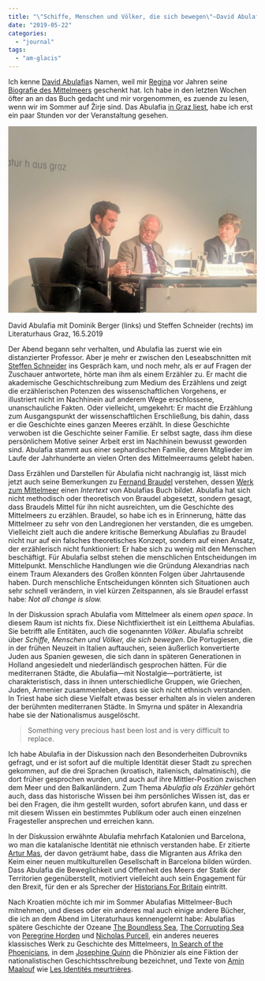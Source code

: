 ```yaml
---
title: "\"Schiffe, Menschen und Völker, die sich bewegen\"—David Abulafia liest im Literaturhaus"
date: "2019-05-22"
categories: 
  - "journal"
tags: 
  - "am-glacis"
---
```


Ich kenne [David Abulafia](https://www.hist.cam.ac.uk/directory/dsa1000@cam.ac.uk "Professor David Abulafia, FBA — Faculty of History")s Namen, weil mir [Regina](https://www.facebook.com/regina.fendlwittenbrink "Regina Fendl-Wittenbrink") vor Jahren seine [Biografie des Mittelmeers](https://www.perlentaucher.de/buch/david-abulafia/das-mittelmeer.html "David Abulafia: Das Mittelmeer. Eine Biografie - Perlentaucher") geschenkt hat. Ich habe in den letzten Wochen öfter an an das Buch gedacht und mir vorgenommen, es zuende zu lesen, wenn wir im Sommer auf Žirje sind. Das Abulafia [in Graz liest](http://www.literaturhaus-graz.at/veranstaltung/david-abulafia-das-mittelmeer-eine-biographie/ "David Abulafia liest aus „Das Mittelmeer. Eine Biographie“ | Literaturhaus Graz"), habe ich erst ein paar Stunden vor der Veranstaltung gesehen.

![David Abulafia mit Dominik Berger und Steffen Schneider im Literaturhaus Graz](images/IMG_20190516_1926531-1024x768.jpg)

David Abulafia mit Dominik Berger (links) und Steffen Schneider (rechts) im Literaturhaus Graz, 16.5.2019

Der Abend begann sehr verhalten, und Abulafia las zuerst wie ein distanzierter Professor. Aber je mehr er zwischen den Leseabschnitten mit [Steffen Schneider](https://homepage.uni-graz.at/de/steffen.schneider/ "Schneider, Steffen, Univ.-Prof. Dr.phil.") ins Gespräch kam, und noch mehr, als er auf Fragen der Zuschauer antwortete, hörte man ihm als einem Erzähler zu. Er macht die akademische Geschichtschreibung zum Medium des Erzählens und zeigt die erzählerischen Potenzen des wissenschaftlichen Vorgehens, er illustriert nicht im Nachhinein auf anderem Wege erschlossene, unanschauliche Fakten. Oder vielleicht, umgekehrt: Er macht die Erzählung zum Ausgangspunkt der wissenschaftlichen Erschließung, bis dahin, dass er die Geschichte eines ganzen Meeres erzählt. In diese Geschichte verwoben ist die Geschichte seiner Familie. Er selbst sagte, dass ihm diese persönlichem Motive seiner Arbeit erst im Nachhinein bewusst geworden sind. Abulafia stammt aus einer sephardischen Familie, deren Mitglieder im Laufe der Jahrhunderte an vielen Orten des Mittelmeerraums gelebt haben.

Dass Erzählen und Darstellen für Abulafia nicht nachrangig ist, lässt mich jetzt auch seine Bemerkungen zu [Fernand Braudel](https://de.wikipedia.org/wiki/Fernand_Braudel "Fernand Braudel – Wikipedia") verstehen, dessen [Werk zum Mittelmeer](https://de.wikipedia.org/wiki/Das_Mittelmeer_und_die_mediterrane_Welt_in_der_Epoche_Philipps_II. "Das Mittelmeer und die mediterrane Welt in der Epoche Philipps II. – Wikipedia") einen _Intertext_ von Abulafias Buch bildet. Abulafia hat sich nicht methodisch oder theoretisch von Braudel abgesetzt, sondern gesagt, dass Braudels Mittel für ihn nicht ausreichten, um die Geschichte des Mittelmeers zu erzählen. Braudel, so habe ich es in Erinnerung, hätte das Mittelmeer zu sehr von den Landregionen her verstanden, die es umgeben. Vielleicht zielt auch die andere kritische Bemerkung Abulafias zu Braudel nicht nur auf ein falsches theoretisches Konzept, sondern auf einen Ansatz, der erzählerisch nicht funktioniert: Er habe sich zu wenig mit den Menschen beschäftigt. Für Abulafia selbst stehen die menschlichen Entscheidungen im Mittelpunkt. Menschliche Handlungen wie die Gründung Alexandrias nach einem Traum Alexanders des Großen könnten Folgen über Jahrtausende haben. Durch menschliche Entscheidungen könnten sich Situationen auch sehr schnell verändern, in viel kürzen Zeitspannen, als sie Braudel erfasst habe: _Not all change is slow._

In der Diskussion sprach Abulafia vom Mittelmeer als einem _open space_. In diesem Raum ist nichts fix. Diese Nichtfixiertheit ist ein Leitthema Abulafias. Sie betrifft alle Entitäten, auch die sogenannten _Völker_. Abulafia schreibt über _Schiffe, Menschen und Völker, die sich bewegen_. Die Portugiesen, die in der frühen Neuzeit in Italien auftauchen, seien äußerlich konvertierte Juden aus Spanien gewesen, die sich dann in späteren Generationen in Holland angesiedelt und niederländisch gesprochen hätten. Für die mediterranen Städte, die Abulafia—mit Nostalgie—porträtierte, ist charakteristisch, dass in ihnen unterschiedliche Gruppen, wie Griechen, Juden, Armenier zusammenleben, dass sie sich nicht ethnisch verstanden. In Triest habe sich diese Vielfalt etwas besser erhalten als in vielen anderen der berühmten mediterranen Städte. In Smyrna und später in Alexandria habe sie der Nationalismus ausgelöscht.

> Something very precious hast been lost and is very difficult to replace.

Ich habe Abulafia in der Diskussion nach den Besonderheiten Dubrovniks gefragt, und er ist sofort auf die multiple Identität dieser Stadt zu sprechen gekommen, auf die drei Sprachen (kroatisch, italienisch, dalmatinisch), die dort früher gesprochen wurden, und auch auf ihre Mittler-Position zwischen dem Meer und den Balkanländern. Zum Thema _Abulafia als Erzähler_ gehört auch, dass das historische Wissen bei ihm persönliches Wissen ist, das er bei den Fragen, die ihm gestellt wurden, sofort abrufen kann, und dass er mit diesem Wissen ein bestimmtes Publikum oder auch einen einzelnen Fragesteller ansprechen und erreichen kann.

In der Diskussion erwähnte Abulafia mehrfach Katalonien und Barcelona, wo man die katalanische Identität nie ethnisch verstanden habe. Er zitierte [Artur Mas](https://de.wikipedia.org/wiki/Artur_Mas "Artur Mas – Wikipedia"), der davon geträumt habe, dass die Migranten aus Afrika den Keim einer neuen multikulturellen Gesellschaft in Barcelona bilden würden. Dass Abulafia die Beweglichkeit und Offenheit des Meers der Statik der Territorien gegenüberstellt, motiviert vielleicht auch sein Engagement für den Brexit, für den er als Sprecher der [Historians For Britain](https://www.historiansforbritain.org/ "Historians For Britain - Understanding the Past, to Decide Today, for the Future") eintritt.

Nach Kroatien möchte ich mir im Sommer Abulafias Mittelmeer-Buch mitnehmen, und dieses oder ein anderes mal auch einige andere Bücher, die ich an dem Abend im Literaturhaus kennengelernt habe: Abulafias spätere Geschichte der Ozeane [The Boundless Sea](https://www.penguin.co.uk/books/182/182654/the-boundless-sea/9781846145087.html "The Boundless Sea"), [The Corrupting Sea](https://www.wiley.com/en-us/The+Corrupting+Sea%3A+A+Study+of+Mediterranean+History-p-9780631218906 "The Corrupting Sea: A Study of Mediterranean History | Ancient & Classical Studies | General & Introductory Classical Studies | Subjects | Wiley") von [Peregrine Horden](https://en.wikipedia.org/wiki/Peregrine_Horden "Peregrine Horden - Wikipedia") und [Nicholas Purcell](https://en.wikipedia.org/wiki/Nicholas_Purcell_%28classicist%29 "Nicholas Purcell - Wikipedia"), ein anderes neueres klassisches Werk zu Geschichte des Mittelmeers, [In Search of the Phoenicians](https://press.princeton.edu/titles/11132.html "Quinn, J.: In Search of the Phoenicians (Hardcover, Paperback and Ebook) | Princeton University Press"), in dem [Josephine Quinn](https://oxford.academia.edu/JosephineCrawleyQuinn "Josephine Crawley Quinn | University of Oxford - Academia.edu") die Phönizier als eine Fiktion der nationalistischen Geschichtsschreibung bezeichnet, und Texte von [Amin Maalouf](https://de.wikipedia.org/wiki/Amin_Maalouf "Amin Maalouf – Wikipedia") wie [Les Identités meurtrières](https://fr.wikipedia.org/wiki/Les_Identit%C3%A9s_meurtri%C3%A8res "Les Identités meurtrières — Wikipédia").
